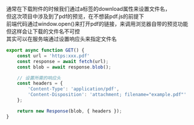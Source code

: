 通常在下载附件的时候我们通过a标签的download属性来设置文件名，  
但这次项目中涉及到了pdf的预览，在不想装pdf.js的前提下  
前端代码通过window.open()来打开pdf的链接，来调用浏览器自带的预览功能  
但这样会让下载的文件名不可控  
其实可以在服务端通过设置响应头来指定文件名  


```js
export async function GET() {
	const url = 'https:xxx.pdf'
	const response = await fetch(url);
	const blob = await response.blob();

	// 设置所需的响应头
	const headers = {
		'Content-Type': 'application/pdf',
		'Content-Disposition': 'attachment; filename="example.pdf"'
	};

	return new Response(blob, { headers });
}

```